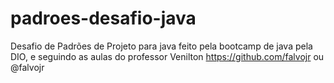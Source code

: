 # padroes-desafio-java

Desafio de Padrões de Projeto para java feito pela bootcamp de java pela DIO, e seguindo as aulas do professor Venilton https://github.com/falvojr ou @falvojr
